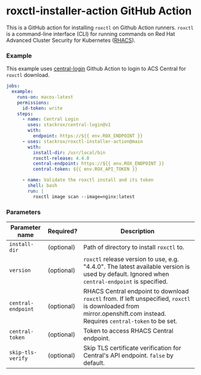 # roxctl-installer-action GitHub Action

This is a GitHub action for installing `roxctl` on Github Action runners. `roxctl` is a command-line interface (CLI) for running commands on Red Hat Advanced Cluster Security for Kubernetes ([RHACS](https://redhat.com/en/technologies/cloud-computing/openshift/advanced-cluster-security-kubernetes)).

### Example

This example uses [central-login](https://github.com/stackrox/central-login) Github Action to login to ACS Central for `roxctl` download.

```yaml
jobs:
  example:
    runs-on: macos-latest
    permissions:
      id-token: write
    steps:
      - name: Central Login
        uses: stackrox/central-login@v1
        with:
          endpoint: https://${{ env.ROX_ENDPOINT }}
      - uses: stackrox/roxctl-installer-action@main
        with:
          install-dir: /usr/local/bin
          roxctl-release: 4.4.0
          central-endpoint: https://${{ env.ROX_ENDPOINT }}
          central-token: ${{ env.ROX_API_TOKEN }}

      - name: Validate the roxctl install and its token
        shell: bash
        run: |
          roxctl image scan --image=nginx:latest
```

### Parameters

| Parameter name     | Required?  | Description                                                                                                                                                          |
|--------------------|------------|----------------------------------------------------------------------------------------------------------------------------------------------------------------------|
| `install-dir`      | (optional) | Path of directory to install `roxctl` to.                                                                                                                            |
| `version`          | (optional) | `roxctl` release version to use, e.g. "4.4.0". The latest available version is used by default. Ignored when `central-endpoint` is specified.                        |
| `central-endpoint` | (optional) | RHACS Central endpoint to download `roxctl` from. If left unspecified, `roxctl` is downloaded from mirror.openshift.com instead. Requires `central-token` to be set. |
| `central-token`    | (optional) | Token to access RHACS Central endpoint.                                                                                                                              |
| `skip-tls-verify`  | (optional) | Skip TLS certificate verification for Central's API endpoint. `false` by default.                                                                                    |
